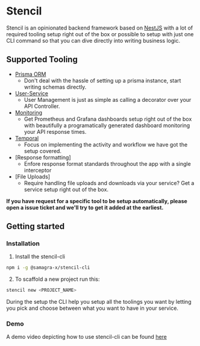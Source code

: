 # Stencil

Stencil is an opinionated backend framework based on [NestJS](https://nestjs.com) with a lot of required tooling setup right out of the box or possible to setup with just one CLI command so that you can dive directly into writing business logic.

## Supported Tooling

- [Prisma ORM](https://prisma.io)
  - Don't deal with the hassle of setting up a prisma instance, start writing schemas directly.
- [User-Service](https://github.com/Samagra-Development/user-service)
  - User Management is just as simple as calling a decorator over your API Controller.
- [Monitoring](https://github.com/ChakshuGautam/nestjs-monitor)
  - Get Prometheus and Grafana dashboards setup right out of the box with beautifully a programatically generated dashboard monitoring your API response times.
- [Temporal](https://temporal.io)
  - Focus on implementing the activity and workflow we have got the setup covered.
- [Response formatting]
  - Enfore response format standards throughout the app with a single interceptor
- [File Uploads]
  - Require handling file uploads and downloads via your service? Get a service setup right out of the box.

**If you have request for a specific tool to be setup automatically, please open a issue ticket and we'll try to get it added at the earliest.**

## Getting started

### Installation

1. Install the stencil-cli
```bash
npm i -g @samagra-x/stencil-cli
```

2. To scaffold a new project run this:
```bash
stencil new <PROJECT_NAME> 
```
During the setup the CLI help you setup all the toolings you want by letting you pick and choose between what you want to have in your service.

### Demo

A demo video depicting how to use stencil-cli can be found [here](https://drive.google.com/file/d/1RaafplnJMlfKgYB-WwyfINREjqoRQSLb/view?usp=sharing)
